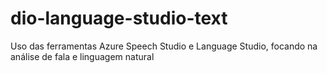 # dio-language-studio-text
Uso das ferramentas Azure Speech Studio e Language Studio, focando na análise de fala e linguagem natural
